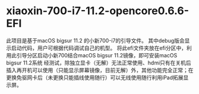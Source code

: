 # xiaoxin-700-i7-11.2-opencore0.6.6-EFI
此项目是基于macOS bigsur 11.2 的小新700-i7的引导文件。
其中debug版会显示启动代码，用户可根据代码调试自己的机型。
将此efi文件夹放在efi分区中，利用此引导分区启动小新700结合macOS bigsur 11.2镜像，即可安装macOS bigsur 11.2系统
经测试，除独立显卡（无解）无法正常使用、hdmi只有在关机后插入再开机可以使用（只能显示屏幕镜像，目前无解）外，其他功能完全正常；在更换免驱网卡后（未更换只能插线使用随行）可以无线使用随行利用iPad拓展显示屏。
